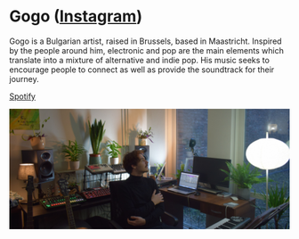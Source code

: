 # Gogo ([Instagram](https://www.instagram.com/gogoaleksiev/))
Gogo is a Bulgarian artist, raised in Brussels, based in Maastricht. Inspired by the people around him, electronic and pop are the main elements which translate into a mixture of alternative and indie pop. His music seeks to encourage people to connect as well as provide the soundtrack for their journey.

[Spotify](https://open.spotify.com/track/6hMdwlYRCJzbq3UlLdt3S2?si=wV7T5urrRIWbCKD2dsHkNw)

![Gogo image from Spotify](../assets/artist-gogo-spotify.jpeg)

